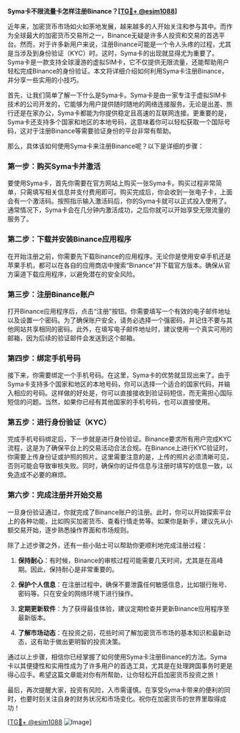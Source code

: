 **Syma卡不限流量卡怎样注册Binance？[[TG💪+ @esim1088](https://t.me/s/esim1088)]**

近年来，加密货币市场如火如荼地发展，越来越多的人开始关注和参与其中。而作为全球最大的加密货币交易所之一，Binance无疑是许多人投资和交易的首选平台。然而，对于许多新用户来说，注册Binance可能是一个令人头疼的过程，尤其是当涉及到身份验证（KYC）时。这时，Syma卡的出现就显得尤为重要了。Syma卡是一款支持全球漫游的虚拟SIM卡，它不仅提供无限流量，还能帮助用户轻松完成Binance的身份验证。本文将详细介绍如何利用Syma卡注册Binance，并分享一些实用的小技巧。

首先，让我们简单了解一下什么是Syma卡。Syma卡是由一家专注于虚拟SIM卡技术的公司开发的，它能够为用户提供随时随地的网络连接服务。无论是出差、旅行还是在家办公，Syma卡都能为你提供稳定且高速的互联网连接。更重要的是，Syma卡还支持多个国家和地区的本地号码，这意味着你可以轻松获取一个国际号码，这对于注册Binance等需要验证身份的平台非常有帮助。

那么，具体该如何使用Syma卡来注册Binance呢？以下是详细的步骤：

### 第一步：购买Syma卡并激活

要使用Syma卡，首先你需要在官方网站上购买一张Syma卡。购买过程非常简单，只需填写相关信息并支付费用即可。购买完成后，你会收到一张电子卡，上面会有一个激活码。按照指示输入激活码后，你的Syma卡就可以正式投入使用了。通常情况下，Syma卡会在几分钟内激活成功，之后你就可以开始享受无限流量的服务了。

### 第二步：下载并安装Binance应用程序

在开始注册之前，你需要先下载Binance的应用程序。无论你是使用安卓手机还是苹果手机，都可以在各自的应用商店中搜索“Binance”并下载官方版本。确保从官方渠道下载应用程序，以避免潜在的安全风险。

### 第三步：注册Binance账户

打开Binance应用程序后，点击“注册”按钮。你需要填写一个有效的电子邮件地址以及设置一个密码。为了确保账户安全，请务必选择一个强密码，并记住不要与其他网站共享相同的密码。此外，在填写电子邮件地址时，建议使用一个真实可用的邮箱，因为后续的验证邮件会发送到这个邮箱。

### 第四步：绑定手机号码

接下来，你需要绑定一个手机号码。在这里，Syma卡的优势就显现出来了。由于Syma卡支持多个国家和地区的本地号码，你可以选择一个适合的国家代码，并输入相应的号码。这样做的好处是，你可以直接接收到验证码短信，而无需担心国际短信的问题。当然，如果你已经有其他国家的手机号码，也可以直接使用。

### 第五步：进行身份验证（KYC）

完成手机号码绑定后，下一步就是进行身份验证。Binance要求所有用户完成KYC流程，这是为了确保平台上的交易活动合法合规。在Binance上进行KYC验证时，你需要上传身份证或护照的照片。这里需要注意的是，上传的照片必须清晰可见，否则可能会导致审核失败。同时，确保你的证件信息与注册时填写的信息一致，以免造成不必要的麻烦。

### 第六步：完成注册并开始交易

一旦身份验证通过，你就完成了Binance账户的注册。此时，你可以开始探索平台上的各种功能，比如购买加密货币、查看行情走势等。如果你是新手，建议先从小额交易开始，逐步熟悉操作界面和市场规则。

除了上述步骤之外，还有一些小贴士可以帮助你更顺利地完成注册过程：

1. **保持耐心**：有时候，Binance的审核过程可能需要几天时间，尤其是在高峰期。因此，保持耐心是非常重要的。
   
2. **保护个人信息**：在注册过程中，确保不要泄露任何敏感信息，比如银行账号、密码等。只在安全的网络环境下进行操作。

3. **定期更新软件**：为了获得最佳体验，建议定期检查并更新Binance应用程序至最新版本。

4. **了解市场动态**：在投资之前，花些时间了解加密货币市场的基本知识和最新动态，这有助于做出更明智的投资决策。

通过以上步骤，相信你已经掌握了如何使用Syma卡注册Binance的方法。Syma卡以其便捷性和实用性成为了许多用户的首选工具，尤其是在处理跨国事务时更是得心应手。希望这篇文章能对你有所帮助，让你轻松开启加密货币投资之旅！

最后，再次提醒大家，投资有风险，入市需谨慎。在享受Syma卡带来的便利的同时，也要时刻关注自身的财务状况和市场变化。祝你在加密货币的世界里取得成功！

[[TG💪+ @esim1088](https://t.me/s/esim1088) ![Image](https://i.postimg.cc/4NQfJmqS/Snipaste-2025-05-13-00-14-12.png)]